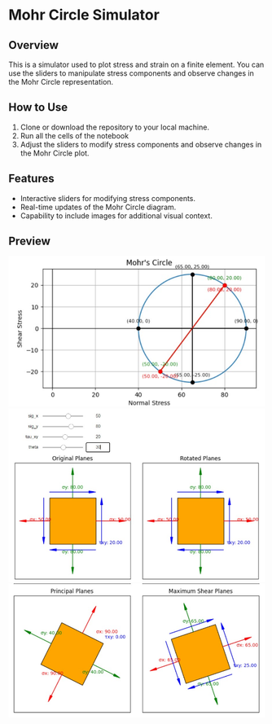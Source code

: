 # Mohr Circle Simulator

## Overview
This is a simulator used to plot stress and strain on a finite element. You can use the sliders to manipulate stress components and observe changes in the Mohr Circle representation.

## How to Use
1. Clone or download the repository to your local machine.
2. Run all the cells of the notebook
3. Adjust the sliders to modify stress components and observe changes in the Mohr Circle plot.

## Features
- Interactive sliders for modifying stress components.
- Real-time updates of the Mohr Circle diagram.
- Capability to include images for additional visual context.

## Preview
![Screenshot1](img/circle.jpg)
![Screenshot2](img/sq1.jpg)
![Screenshot3](img/sq2.jpg)

